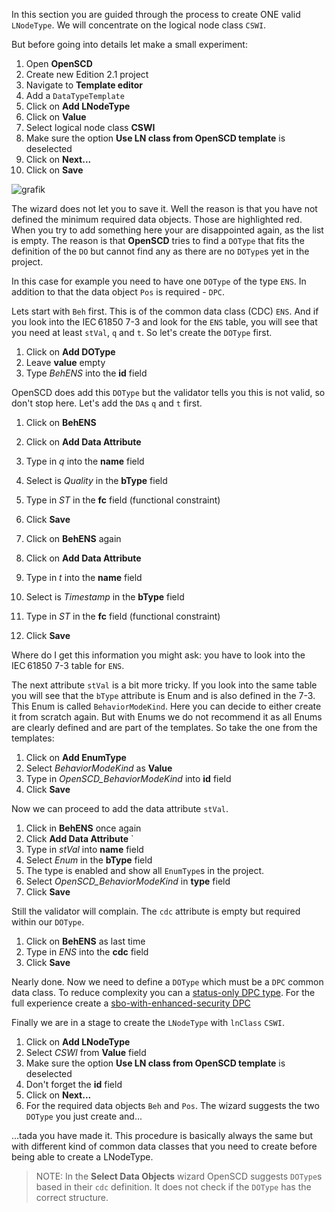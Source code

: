 In this section you are guided through the process to create ONE valid `LNodeType`. We will concentrate on the logical node class `CSWI`.

But before going into details let make a small experiment:

1. Open **OpenSCD**
2. Create new Edition 2.1 project
3. Navigate to **Template editor** 
4. Add a `DataTypeTemplate`
5. Click on **Add LNodeType**
6. Click on **Value**
7. Select logical node class **CSWI**
7. Make sure the option **Use LN class from OpenSCD template** is deselected
8. Click on **Next...**
9. Click on **Save**

![grafik](https://user-images.githubusercontent.com/66802940/131665399-3b7ffd50-74f5-424a-b9a5-926eb71eb8be.png)

The wizard does not let you to save it. Well the reason is that you have not defined the minimum required data objects. Those are highlighted red. When you try to add something here your are disappointed again, as the list is empty. The reason is that **OpenSCD** tries to find a `DOType` that fits the definition of the `DO` but cannot find any as there are no `DOType`s yet in the project.

 In this case for example you need to have one `DOType` of the type `ENS`. In addition to that the data object `Pos` is required - `DPC`.

Lets start with `Beh` first. This is of the common data class (CDC) `ENS`. And if you look into the IEC&#8239;61850 7-3 and look for the `ENS` table, you will see that you need at least `stVal`, `q` and `t`. So let's create the `DOType` first.

1. Click on **Add DOType**
2. Leave **value** empty
3. Type *BehENS* into the **id** field

OpenSCD does add this `DOType` but the validator tells you this is not valid, so don't stop here. Let's add the `DA`s `q` and `t` first.

1. Click on **BehENS**
2. Click on **Add Data Attribute**
3. Type in *q* into the **name** field
4. Select is *Quality* in the **bType** field
5. Type in *ST* in the **fc** field (functional constraint)
6. Click **Save**

1. Click on **BehENS** again
2. Click on **Add Data Attribute**
3. Type in *t* into the **name** field
4. Select is *Timestamp* in the **bType** field
5. Type in *ST* in the **fc** field (functional constraint)
6. Click **Save**

Where do I get this information you might ask: you have to look into the IEC&#8239;61850 7-3 table for `ENS`.

The next attribute `stVal` is a bit more tricky. If you look into the same table you will see that the `bType` attribute is Enum and is also defined in the 7-3. This Enum is called `BehaviorModeKind`. Here you can decide to either create it from scratch again. But with Enums we do not recommend it as all Enums are clearly defined and are part of the templates. So take the one from the templates:

1. Click on **Add EnumType**
2. Select *BehaviorModeKind* as **Value**
3. Type in *OpenSCD_BehaviorModeKind* into **id** field
4. Click **Save**

Now we can proceed to add the data attribute `stVal`.

1. Click in **BehENS** once again
2. Click **Add Data Attribute** `
3. Type in *stVal* into **name** field
4. Select *Enum* in the **bType** field
5. The type is enabled and show all `EnumType`s in the project. 
6. Select *OpenSCD_BehaviorModeKind* in **type** field
7. Click **Save**


Still the validator will complain. The `cdc` attribute is empty but required within our `DOType`. 
1. Click on **BehENS** as last time
2. Type in *ENS* into the **cdc** field
3. Click **Save**


Nearly done. Now we need to define a `DOType` which must be a `DPC` common data class. To reduce complexity you can a [status-only DPC type](https://github.com/openscd/open-scd/wiki/Create-status-only-DPC). For the full experience create a [sbo-with-enhanced-security DPC](https://github.com/openscd/open-scd/wiki/Create-sbw-with-enchanced-security-DPC)

Finally we are in a stage to create the `LNodeType` with `lnClass` `CSWI`.

1. Click on **Add LNodeType**
2. Select *CSWI*  from **Value** field
3. Make sure the option **Use LN class from OpenSCD template** is deselected
4. Don't forget the **id** field
5. Click on **Next...**
6. For the required data objects `Beh` and `Pos`. The wizard suggests the two `DOType` you just create and...

...tada you have made it. This procedure is basically always the same but with different kind of common data classes that you need to create before being able to create a LNodeType. 

> NOTE: In the **Select Data Objects** wizard OpenSCD suggests `DOType`s based in their `cdc` definition. It does not check if the `DOType` has the correct structure.



